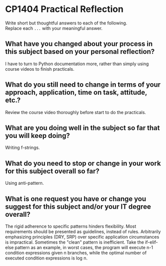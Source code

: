 # CP1404 Practical Reflection

Write short but thoughtful answers to each of the following.  
Replace each `...` with your meaningful answer.

## What have you changed about your process in this subject based on your personal reflection?

I have to turn to Python documentation more, rather than simply using course videos to finish practicals.

## What do you still need to change in terms of your approach, application, time on task, attitude, etc.?

Review the course video thoroughly before start to do the practicals.

## What are you doing well in the subject so far that you will keep doing?

Writing f-strings.

## What do you need to stop or change in your work for this subject overall so far?

Using anti-pattern.

## What is one request you have or change you suggest for this subject and/or your IT degree overall?

The rigid adherence to specific patterns hinders flexibility.
Most requirements should be presented as guidelines, instead of rules.
Arbitrarily emphasizing principles (DRY, SRP) over specific application circumstances is impractical.
Sometimes the "clean" pattern is inefficient. Take the if-elif-else pattern as an example,
in worst cases, the program will execute n-1 condition expressions given n branches,
while the optimal number of executed condition expressions is log n.
